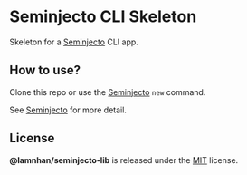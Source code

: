# Seminjecto CLI Skeleton

Skeleton for a [Seminjecto](https://github.com/lamnhan/seminjecto) CLI app.

## How to use?

Clone this repo or use the [Seminjecto](https://github.com/lamnhan/seminjecto) `new` command.

See [Seminjecto](https://github.com/lamnhan/seminjecto) for more detail.

## License

**@lamnhan/seminjecto-lib** is released under the [MIT](https://github.com/lamnhan/seminjecto-lib/blob/master/LICENSE) license.
